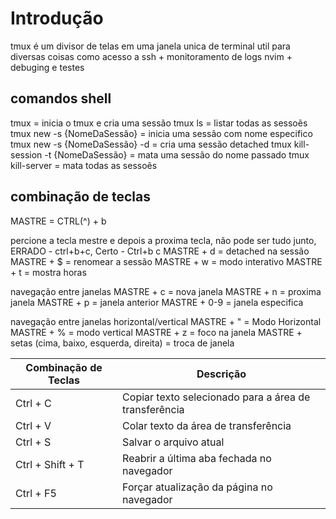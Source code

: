 # Introdução
tmux é um divisor de telas em uma janela unica de terminal
util para diversas coisas como acesso a ssh + monitoramento de logs
nvim + debuging e testes
## comandos shell
tmux = inicia o tmux e cria uma sessão
tmux ls = listar todas as sessoẽs
tmux new -s {NomeDaSessão} = inicia uma sessão com nome especifico
tmux new -s {NomeDaSessão} -d = cria uma sessão detached
tmux kill-session -t {NomeDaSessão} = mata uma sessão do nome passado
tmux kill-server = mata todas as sessoẽs

## combinação de teclas
MASTRE = CTRL(^) + b

percione a tecla mestre e depois a proxima tecla, não pode ser tudo junto, ERRADO - ctrl+b+c, Certo - Ctrl+b c
MASTRE + d = detached na sessão
MASTRE + $ = renomear a sessão
MASTRE + w = modo interativo
MASTRE + t = mostra horas

navegação entre janelas
MASTRE + c = nova janela
MASTRE + n = proxima janela
MASTRE + p = janela anterior
MASTRE + 0-9 = janela especifica

navegação entre janelas horizontal/vertical
MASTRE + " = Modo Horizontal
MASTRE + % = modo vertical
MASTRE + z = foco na janela
MASTRE + setas (cima, baixo, esquerda, direita) = troca de janela

| Combinação de Teclas | Descrição                                            |
|----------------------|------------------------------------------------------|
| Ctrl + C              | Copiar texto selecionado para a área de transferência |
| Ctrl + V              | Colar texto da área de transferência                  |
| Ctrl + S              | Salvar o arquivo atual                                |
| Ctrl + Shift + T      | Reabrir a última aba fechada no navegador             |
| Ctrl + F5             | Forçar atualização da página no navegador             |

